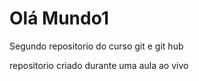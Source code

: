 # Olá Mundo1
 Segundo repositorio do curso git e git hub

repositorio criado durante uma aula ao vivo
